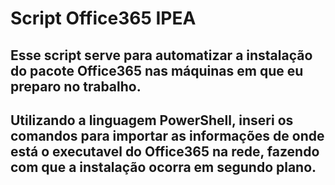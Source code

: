 <h1>Script Office365 IPEA</h1>

<h2>Esse script serve para automatizar a instalação do pacote Office365 nas máquinas em que eu preparo no trabalho.</h2>

<h2>Utilizando a linguagem PowerShell, inseri os comandos para importar as informações de onde está o executavel do Office365 na rede, fazendo com que a instalação ocorra em segundo plano.</h2>